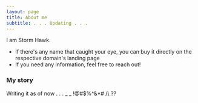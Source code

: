 ```yaml
---
layout: page
title: About me
subtitle: . . . Updating . . .
---
```


I am Storm Hawk.

- If there's any name that caught your eye, you can buy it directly on the respective domain's landing page
- If you need any information, feel free to reach out!

### My story

Writing it as of now . . . _ _ !@#$%^&*# /\ ??
